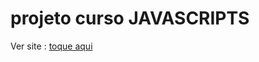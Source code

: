 # projeto curso JAVASCRIPTS
Ver site : <a href="https://rodolfo-desenvolve.github.io/projeto_curso_js/"> toque aqui</a>
